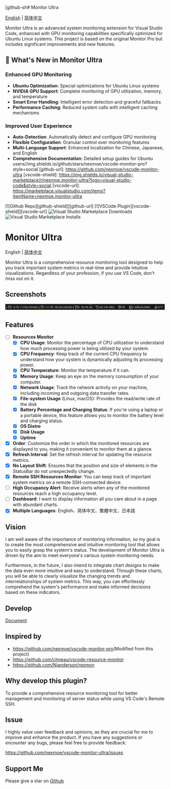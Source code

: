 [github-sh# Monitor Ultra

[English](./README.md) | [简体中文](./README_ZH.md)

Monitor Ultra is an advanced system monitoring extension for Visual Studio Code, enhanced with GPU monitoring capabilities specifically optimized for Ubuntu Linux systems. This project is based on the original Monitor Pro but includes significant improvements and new features.

## 🚀 What's New in Monitor Ultra

### Enhanced GPU Monitoring
- **Ubuntu Optimization**: Special optimizations for Ubuntu Linux systems
- **NVIDIA GPU Support**: Complete monitoring of GPU utilization, memory, and temperature
- **Smart Error Handling**: Intelligent error detection and graceful fallbacks
- **Performance Caching**: Reduced system calls with intelligent caching mechanisms

### Improved User Experience
- **Auto-Detection**: Automatically detect and configure GPU monitoring
- **Flexible Configuration**: Granular control over monitoring features
- **Multi-Language Support**: Enhanced localization for Chinese, Japanese, and English
- **Comprehensive Documentation**: Detailed setup guides for Ubuntu users//img.shields.io/github/stars/nexmoe/vscode-monitor-pro?style=social
[github-url]: https://github.com/nexmoe/vscode-monitor-ultra
[vscode-shield]: https://img.shields.io/visual-studio-marketplace/r/nexmoe.monitor-ultra?logo=visual-studio-code&style=social
[vscode-url]: https://marketplace.visualstudio.com/items?itemName=nexmoe.monitor-ultra

[![Github Repo][github-shield]][github-url]
[![VSCode Plugin][vscode-shield]][vscode-url]
![Visual Studio Marketplace Downloads](https://img.shields.io/visual-studio-marketplace/d/nexmoe.monitor-ultra?logo=visual-studio-code&style=social)
![Visual Studio Marketplace Installs](https://img.shields.io/visual-studio-marketplace/i/nexmoe.monitor-ultra?logo=visual-studio-code&style=social)

# Monitor Ultra

English | [简体中文](./README_ZH.md)

Monitor Ultra is a comprehensive resource monitoring tool designed to help you track important system metrics in real-time and provide intuitive visualizations. Regardless of your profession, if you use VS Code, don't miss out on it.

## Screenshots

![screenshot0](assets/screenshot0.png)

## Features

- [ ] **Resources Monitor**
  - [x] **CPU Usage**: Monitor the percentage of CPU utilization to understand how much processing power is being utilized by your system.
  - [x] **CPU Frequency**: Keep track of the current CPU frequency to understand how your system is dynamically adjusting its processing power.
  - [x] **CPU Temperature**: Monitor the temperature if it can.
  - [x] **Memory Usage**: Keep an eye on the memory consumption of your computer.
  - [x] **Network Usage**: Track the network activity on your machine, including incoming and outgoing data transfer rates.
  - [x] **File-system Usage** (Linux, macOS): Provides the read/write rate of the disk
  - [x] **Battery Percentage and Charging Status**: If you're using a laptop or a portable device, this feature allows you to monitor the battery level and charging status.
  - [x] **OS Distro**
  - [x] **Disk Usage**
  - [x] **Uptime**
- [x] **Order**: Customize the order in which the monitored resources are displayed to you, making it convenient to monitor them at a glance.
- [x] **Refresh Interval**: Set the refresh interval for updating the resource metrics.
- [x] **No Layout Shift**: Ensures that the position and size of elements in the StatusBar do not unexpectedly change.
- [x] **Remote SSH Resources Monitor**: You can keep track of important system metrics on a remote SSH-connected device.
- [ ] **High Occupancy Alert**: Receive alerts when any of the monitored resources reach a high occupancy level.
- [ ] **Dashboard**: I want to display information all you care about in a page with abundant charts.
- [x] **Multiple Languages**: English、简体中文、繁體中文、日本語

## Vision

I am well aware of the importance of monitoring information, so my goal is to create the most comprehensive and intuitive monitoring tool that allows you to easily grasp the system's status. The development of Monitor Ultra is driven by the aim to meet everyone's various system monitoring needs.

Furthermore, in the future, I also intend to integrate chart designs to make the data even more intuitive and easy to understand. Through these charts, you will be able to clearly visualize the changing trends and interrelationships of system metrics. This way, you can effortlessly comprehend the system's performance and make informed decisions based on these indicators.

## Develop

[Document](./CONTRIBUTING.md)

## Inspired by
- <https://github.com/nexmoe/vscode-monitor-pro>(Modified from this project)
- <https://github.com/chneau/vscode-resource-monitor>
- <https://github.com/Njanderson/resmon>
  
## Why develop this plugin?

To provide a comprehensive resource monitoring tool for better management and monitoring of server status while using VS Code's Remote SSH.

## Issue

I highly value user feedback and opinions, as they are crucial for me to improve and enhance the product. If you have any suggestions or encounter any bugs, please feel free to provide feedback:

<https://github.com/nexmoe/vscode-monitor-ultra/issues>

## Support Me

Please give a star on [Github](https://github.com/nexmoe/vscode-monitor-ultra)
